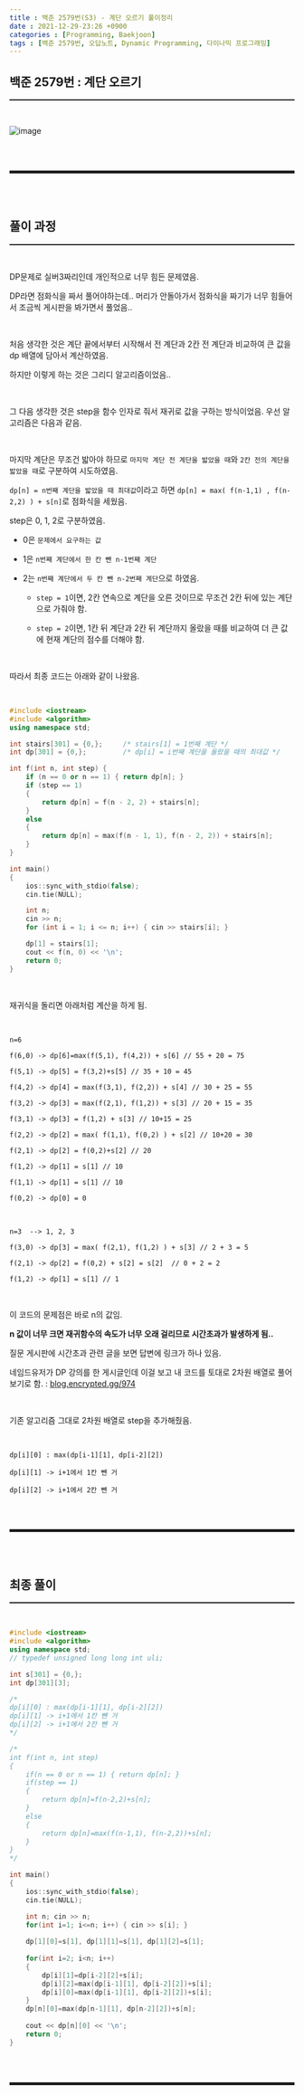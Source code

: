 ```yaml
---
title : 백준 2579번(S3) - 계단 오르기 풀이정리
date : 2021-12-29-23:26 +0900
categories : [Programming, Baekjoon]
tags : [백준 2579번, 오답노트, Dynamic Programming, 다이나믹 프로그래밍]
---
```


## 백준 2579번 : 계단 오르기
<hr style="border-top: 1px solid;"><br>

![image](https://user-images.githubusercontent.com/52172169/147656207-f2d145d6-8fe6-4d13-9589-08389df2647b.png)

<br><br>
<hr style="border: 2px solid;">
<br><br>

## 풀이 과정
<hr style="border-top: 1px solid;"><br>

DP문제로 실버3짜리인데 개인적으로 너무 힘든 문제였음.

DP라면 점화식을 짜서 풀어야하는데.. 머리가 안돌아가서 점화식을 짜기가 너무 힘들어서 조금씩 게시판을 봐가면서 풀었음..

<br>

처음 생각한 것은 계단 끝에서부터 시작해서 전 계단과 2칸 전 계단과 비교하여 큰 값을 dp 배열에 담아서 계산하였음.

하지만 이렇게 하는 것은 그리디 알고리즘이었음..

<br>

그 다음 생각한 것은 step을 함수 인자로 줘서 재귀로 값을 구하는 방식이었음. 우선 알고리즘은 다음과 같음. 

<br>

마지막 계단은 무조건 밟아야 하므로 ```마지막 계단 전 계단을 밟았을 때```와 ```2칸 전의 계단을 밟았을 때```로 구분하여 시도하였음. 

```dp[n] = n번째 계단을 밟았을 때 최대값```이라고 하면 ```dp[n] = max( f(n-1,1) , f(n-2,2) ) + s[n]```로 점화식을 세웠음.  

step은 0, 1, 2로 구분하였음.

+ 0은 ```문제에서 요구하는 값```

+ 1은 ```n번째 계단에서 한 칸 뺀 n-1번째 계단```

+ 2는 ```n번째 계단에서 두 칸 뺀 n-2번째 계단```으로 하였음.  

  + ```step = 1```이면, 2칸 연속으로 계단을 오른 것이므로 무조건 2칸 뒤에 있는 계단으로 가줘야 함.  

  + ```step = 2```이면, 1칸 뒤 계단과 2칸 뒤 계단까지 올랐을 때를 비교하여 더 큰 값에 현재 계단의 점수를 더해야 함.  

<br>

따라서 최종 코드는 아래와 같이 나왔음.

<br>

```cpp
#include <iostream>
#include <algorithm>
using namespace std;

int stairs[301] = {0,};     /* stairs[1] = 1번째 계단 */
int dp[301] = {0,};         /* dp[i] = i번째 계단을 올랐을 때의 최대값 */

int f(int n, int step) {
    if (n == 0 or n == 1) { return dp[n]; }
    if (step == 1) 
    {
        return dp[n] = f(n - 2, 2) + stairs[n];
    } 
    else 
    {
        return dp[n] = max(f(n - 1, 1), f(n - 2, 2)) + stairs[n];
    }
}

int main() 
{
    ios::sync_with_stdio(false);
    cin.tie(NULL);

    int n;
    cin >> n;
    for (int i = 1; i <= n; i++) { cin >> stairs[i]; }

    dp[1] = stairs[1];
    cout << f(n, 0) << '\n';
    return 0;
}
```

<br>

재귀식을 돌리면 아래처럼 계산을 하게 됨.

<br>

```
n=6

f(6,0) -> dp[6]=max(f(5,1), f(4,2)) + s[6] // 55 + 20 = 75

f(5,1) -> dp[5] = f(3,2)+s[5] // 35 + 10 = 45

f(4,2) -> dp[4] = max(f(3,1), f(2,2)) + s[4] // 30 + 25 = 55 

f(3,2) -> dp[3] = max(f(2,1), f(1,2)) + s[3] // 20 + 15 = 35

f(3,1) -> dp[3] = f(1,2) + s[3] // 10+15 = 25

f(2,2) -> dp[2] = max( f(1,1), f(0,2) ) + s[2] // 10+20 = 30

f(2,1) -> dp[2] = f(0,2)+s[2] // 20

f(1,2) -> dp[1] = s[1] // 10

f(1,1) -> dp[1] = s[1] // 10

f(0,2) -> dp[0] = 0
```

<br>

```
n=3  --> 1, 2, 3

f(3,0) -> dp[3] = max( f(2,1), f(1,2) ) + s[3] // 2 + 3 = 5

f(2,1) -> dp[2] = f(0,2) + s[2] = s[2]  // 0 + 2 = 2

f(1,2) -> dp[1] = s[1] // 1
```

<br>

이 코드의 문제점은 바로 n의 값임. 

**n 값이 너무 크면 재귀함수의 속도가 너무 오래 걸리므로 시간초과가 발생하게 됨..** 

질문 게시판에 시간초과 관련 글을 보면 답변에 링크가 하나 있음.  

네임드유저가 DP 강의를 한 게시글인데 이걸 보고 내 코드를 토대로 2차원 배열로 풀어보기로 함. 
: <a href="https://blog.encrypted.gg/974" target="_blank">blog.encrypted.gg/974</a>

<br>

기존 알고리즘 그대로 2차원 배열로 step을 추가해줬음.

<br>

```
dp[i][0] : max(dp[i-1][1], dp[i-2][2])

dp[i][1] -> i+1에서 1칸 뺀 거

dp[i][2] -> i+1에서 2칸 뺀 거
```

<br><br>
<hr style="border: 2px solid;">
<br><br>

## 최종 풀이
<hr style="border-top: 1px solid;"><br>

```cpp
#include <iostream>
#include <algorithm>
using namespace std;
// typedef unsigned long long int uli;

int s[301] = {0,}; 
int dp[301][3];	  

/*
dp[i][0] : max(dp[i-1][1], dp[i-2][2])
dp[i][1] -> i+1에서 1칸 뺀 거
dp[i][2] -> i+1에서 2칸 뺀 거
*/

/*
int f(int n, int step) 
{
	if(n == 0 or n == 1) { return dp[n]; }
	if(step == 1) 
	{
		return dp[n]=f(n-2,2)+s[n];
	}
	else 
	{
		return dp[n]=max(f(n-1,1), f(n-2,2))+s[n];
	}	
}
*/

int main() 
{
    ios::sync_with_stdio(false); 
    cin.tie(NULL);

    int n; cin >> n;
    for(int i=1; i<=n; i++) { cin >> s[i]; }
	
    dp[1][0]=s[1], dp[1][1]=s[1], dp[1][2]=s[1];
	
    for(int i=2; i<n; i++)
    {
        dp[i][1]=dp[i-2][2]+s[i];
        dp[i][2]=max(dp[i-1][1], dp[i-2][2])+s[i];
        dp[i][0]=max(dp[i-1][1], dp[i-2][2])+s[i];
    }
    dp[n][0]=max(dp[n-1][1], dp[n-2][2])+s[n];
	
    cout << dp[n][0] << '\n';
    return 0;
}
```

<br><br>
<hr style="border: 2px solid;">
<br><br>
